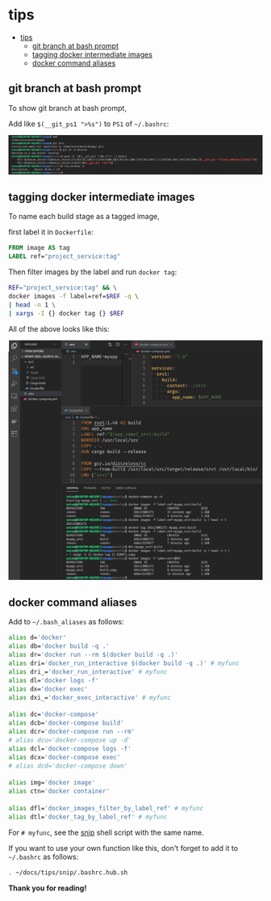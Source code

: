 # tips

- [tips](#tips)
  - [git branch at bash prompt](#git-branch-at-bash-prompt)
  - [tagging docker intermediate images](#tagging-docker-intermediate-images)
  - [docker command aliases](#docker-command-aliases)

## git branch at bash prompt

To show git branch at bash prompt,

Add like `$(__git_ps1 ">%s")` to `PS1` of `~/.bashrc`:

![git_branch_at_bash_prompt](images/git_branch_at_bash_prompt.png)

## tagging docker intermediate images

To name each build stage as a tagged image,

first label it in `Dockerfile`:

```Dockerfile
FROM image AS tag
LABEL ref="project_service:tag"
```

Then filter images by the label and run `docker tag`:

```bash
REF="project_service:tag" && \
docker images -f label=ref=$REF -q \
| head -n 1 \
| xargs -I {} docker tag {} $REF
```

All of the above looks like this:

![tagging_docker_intermediate_images](images/tagging_docker_intermediate_images.png)

<!-- ## Thank you for reading! -->

## docker command aliases

Add to `~/.bash_aliases` as follows:

```bash
alias d='docker'
alias db='docker build -q .'
alias dr='docker run --rm $(docker build -q .)'
alias dri='docker_run_interactive $(docker build -q .)' # myfunc
alias dri_='docker_run_interactive' # myfunc
alias dl='docker logs -f'
alias dx='docker exec'
alias dxi_='docker_exec_interactive' # myfunc

alias dc='docker-compose'
alias dcb='docker-compose build'
alias dcr='docker-compose run --rm'
# alias dcu='docker-compose up -d'
alias dcl='docker-compose logs -f'
alias dcx='docker-compose exec'
# alias dcd='docker-compose down'

alias img='docker image'
alias ctn='docker container'

alias dfl='docker_images_filter_by_label_ref' # myfunc
alias dtl='docker_tag_by_label_ref' # myfunc
```

For `# myfunc`, see the [snip](snip) shell script with the same name.

If you want to use your own function like this, don't forget to add it to `~/.bashrc` as follows:

```bash
. ~/docs/tips/snip/.bashrc.hub.sh
```

<!-- Thank you for reading! -->
__Thank you for reading!__
